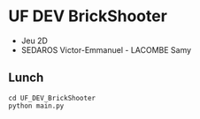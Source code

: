 # UF DEV BrickShooter
- Jeu 2D 
- SEDAROS Victor-Emmanuel - LACOMBE Samy

## Lunch
```
cd UF_DEV_BrickShooter
python main.py
```

